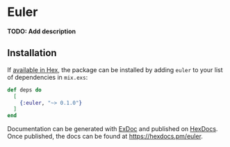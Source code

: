 # Euler

**TODO: Add description**

## Installation

If [available in Hex](https://hex.pm/docs/publish), the package can be installed
by adding `euler` to your list of dependencies in `mix.exs`:

```elixir
def deps do
  [
    {:euler, "~> 0.1.0"}
  ]
end
```

Documentation can be generated with [ExDoc](https://github.com/elixir-lang/ex_doc)
and published on [HexDocs](https://hexdocs.pm). Once published, the docs can
be found at <https://hexdocs.pm/euler>.

